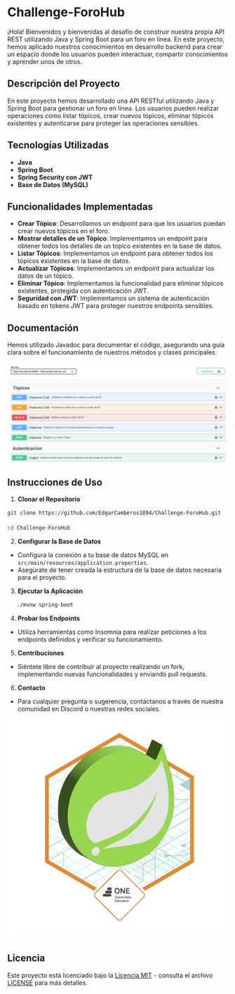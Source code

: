 ﻿# Challenge-ForoHub

 
¡Hola! Bienvenidos y bienvenidas al desafío de construir nuestra propia API REST utilizando Java y Spring Boot para un foro en línea. En este proyecto, hemos aplicado nuestros conocimientos en desarrollo backend para crear un espacio donde los usuarios pueden interactuar, compartir conocimientos y aprender unos de otros.

## Descripción del Proyecto

En este proyecto hemos desarrollado una API RESTful utilizando Java y Spring Boot para gestionar un foro en línea. Los usuarios pueden realizar operaciones como listar tópicos, crear nuevos tópicos, eliminar tópicos existentes y autenticarse para proteger las operaciones sensibles.

## Tecnologías Utilizadas

- **Java**
- **Spring Boot**
- **Spring Security con JWT**
- **Base de Datos (MySQL)**

## Funcionalidades Implementadas

- **Crear Tópico**: Desarrollamos un endpoint para que los usuarios puedan crear nuevos tópicos en el foro.
- **Mostrar detalles de un Tópico**: Implementamos un endpoint para obtener todos los detalles de un topico existentes en la base de datos.
- **Listar Tópicos**: Implementamos un endpoint para obtener todos los tópicos existentes en la base de datos.
- **Actualizar Tópicos**: Implementamos un endpoint para actualizar los datos de un tópico.
- **Eliminar Tópico**: Implementamos la funcionalidad para eliminar tópicos existentes, protegida con autenticación JWT.
- **Seguridad con JWT**: Implementamos un sistema de autenticación basado en tokens JWT para proteger nuestros endpoints sensibles.

## Documentación

Hemos utilizado Javadoc para documentar el código, asegurando una guía clara sobre el funcionamiento de nuestros métodos y clases principales.
<p align="center">
  <img src="images/Javadocs.PNG" alt="Interfaz de documentación">
</p>

## Instrucciones de Uso

1. **Clonar el Repositorio**
```bash
git clone https://github.com/EdgarCamberos1894/Challenge-ForoHub.git

cd Challenge-ForoHub
```
2. **Configurar la Base de Datos**
- Configura la conexión a tu base de datos MySQL en `src/main/resources/application.properties`.
- Asegúrate de tener creada la estructura de la base de datos necesaria para el proyecto.
3. **Ejecutar la Aplicación**
```bash
   ./mvnw spring-boot
```
4. **Probar los Endpoints**
- Utiliza herramientas como Insomnia para realizar peticiones a los endpoints definidos y verificar su funcionamiento.

5. **Contribuciones**
- Siéntete libre de contribuir al proyecto realizando un fork, implementando nuevas funcionalidades y enviando pull requests.

6. **Contacto**
- Para cualquier pregunta o sugerencia, contáctanos a través de nuestra comunidad en Discord o nuestras redes sociales.

<p align="center">
  <img src="images/Badge-Spring.png" alt="Badge-AluraLatam">
</p>


## Licencia

Este proyecto está licenciado bajo la [Licencia MIT](https://opensource.org/licenses/MIT) - consulta el archivo [LICENSE](LICENSE) para más detalles.
